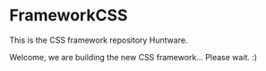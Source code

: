 # FrameworkCSS
This is the CSS framework repository Huntware.

Welcome, we are building the new CSS framework... Please wait. :)
